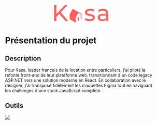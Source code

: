 <div align="center">
  <a href="https://github.com/PatrickStaar29/kasaOC/">
    <img src="kasa/src/components/header/image/Logo.png" alt="Logo" width="180">
  </a>
</div>

# Présentation du projet

## Description
Pour Kasa, leader français de la location entre particuliers, j'ai piloté la refonte front-end de leur plateforme web, transitionnant d'un code 
legacy ASP.NET vers une solution moderne en React. En collaboration avec le designer, j'ai transposé fidèlement les maquettes Figma tout en naviguant 
les challenges d'une stack JavaScript complète.
## Outils
  <a href="https://skillicons.dev">
    <img src="https://skillicons.dev/icons?i=html,js,scss" width='200' />
  </a>

